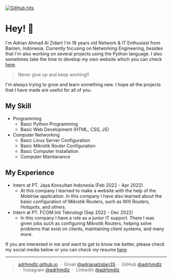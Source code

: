 <a href="https://github.com/adrhmdlz/adrhmdlz" target="_blank"><img alt="GitHub hits" src="https://img.shields.io/github/last-commit/adrhmdlz/adrhmdlz?label=profile%20updated&style=flat-square"></a>
<!--![Visitor Badge](https://visitor-badge.laobi.icu/badge?page_id=adhmdlzdn.adhmdlzdn)
-->

# Hey! 👋 

I'm Adrian Ahmad Al Zidan! I'm 18 years old Network & IT Enthusiast from Banten, Indonesia. Currently focusing on Networking Engineering, besides that I'm also working on several projects using the Python language. I also sometimes take the time to develop my own website which you can check <a href="https://adrhmdlz.github.io">here</a>.

> Never give up and keep working!!

I'm always trying to grow and learn something new. I hope all the projects that I have made are useful for all of you.

## My Skill 
* Programming
    - Basic Python Programming
    - Basic Web Development (HTML, CSS, JS)
* Computer Networking
    - Basic Linux Server Configuration
    - Basic Mikrotik Router Configuration
    - Basic Computer Installation
    - Computer Maintanance

## My Experience
* Intern at PT. Jaya Konsultan Indonesia (Feb 2022 - Apr 2022)
    - At this company I learned to make a website with the help of the Mobirise application. In this company I have also learned about the basic configuration of Mikrotik Routers, such as Wifi Routers, Hotspots, and others.
* Intern at PT. FCOM Inti Teknologi (Sep 2022 - Dec 2022)
    - In this company I have a role as a junior IT support. There I was given jobs such as configuring Mikrotik Routers, helping solve problems that exist on clients, maintaining client systems, and many more.

If you are interested in me and want to get to know me better, please check my social media below or you can check my resume <a href="https://drive.google.com/file/d/1mXc6aNbjOajxJ2bktw6UhCASmJ-iObHo/view?usp=sharing">here</a>.


---


> [adrhmdlz.github.io](https://adrhmdlz.github.io) &nbsp;&middot;&nbsp;
> Gmail [@adrianalzidan35](mailto:adrianalzidan35@gmail.com) &nbsp;&middot;&nbsp;
> GitHub [@adrhmdlz](https://github.com/adrhmdlz) &nbsp;&middot;&nbsp;
> Instagram [@adrhmdlz](https://instagram.com/adrhmdlz) &nbsp;&middot;&nbsp;
> LinkedIn [@adrhmdlz](https://www.linkedin.com/in/adrhmdlz/)


<!--
## What can i do:

- I can make a simple program using a Programming Language.
- I can do computer installation, repair, checking and maintenance.
- I can design a poster, product packaging, logo, etc.

## Connect with me:

[<img align="left" alt="adhmdlzdn | Github" width="22px" src="https://raw.githubusercontent.com/iconic/open-iconic/master/svg/globe.svg" />][github]
[<img align="left" alt="adhmdlzdn | Instagram" width="22px" src="https://cdn.jsdelivr.net/npm/simple-icons@v3/icons/instagram.svg" />][instagram]
[<img align="left" alt="adhmdlzdn | Gmail" width="22px" src="https://cdn.jsdelivr.net/npm/simple-icons@v3/icons/gmail.svg" />][gmail]

<br />

## Language and Tools: 

[<code><img alt="Python" height="20px" src="https://raw.githubusercontent.com/github/explore/80688e429a7d4ef2fca1e82350fe8e3517d3494d/topics/python/python.png"></code>][python]
[<code><img alt="HTML" height="20px" src="https://raw.githubusercontent.com/github/explore/80688e429a7d4ef2fca1e82350fe8e3517d3494d/topics/html/html.png"></code>][html]
[<code><img alt="CSS" height="20px" src="https://raw.githubusercontent.com/github/explore/80688e429a7d4ef2fca1e82350fe8e3517d3494d/topics/css/css.png"></code>][css]
[<code><img alt="JS" height="20px" src="https://raw.githubusercontent.com/github/explore/80688e429a7d4ef2fca1e82350fe8e3517d3494d/topics/javascript/javascript.png"></code>][javascript]
[<code><img alt="Bootstrap" height="20px" src="https://raw.githubusercontent.com/github/explore/80688e429a7d4ef2fca1e82350fe8e3517d3494d/topics/bootstrap/bootstrap.png"></code>][bootstrap]
[<code><img alt="PHP" height="20px" src="https://raw.githubusercontent.com/github/explore/80688e429a7d4ef2fca1e82350fe8e3517d3494d/topics/php/php.png"></code>][php]
[<code><img alt="VS Code" height="20pxpx" src="https://raw.githubusercontent.com/github/explore/80688e429a7d4ef2fca1e82350fe8e3517d3494d/topics/visual-studio-code/visual-studio-code.png"></code>][vscode]
[<code><img alt="GitHub" height="20px" src="https://raw.githubusercontent.com/github/explore/78df643247d429f6cc873026c0622819ad797942/topics/github/github.png"></code>][github]
[<code><img alt="GIT" height="20px" src="https://raw.githubusercontent.com/github/explore/80688e429a7d4ef2fca1e82350fe8e3517d3494d/topics/git/git.png"></code>][git]



[github]: https://github.com/adhmdlzdn
[instagram]: https://instagram.com/adrhmdlz
[gmail]: mailto:AdrianAlzidan35@gmail.com

[python]: https://www.python.org/
[html]: https://www.w3schools.com/html/
[css]: https://www.w3schools.com/css/
[javascript]: https://www.javascript.com/
[bootstrap]: https://getbootstrap.com/
[php]: https://www.php.net/
[vscode]: https://code.visualstudio.com/
[github]: https://github.com/
[git]: https://git-scm.com/
-->